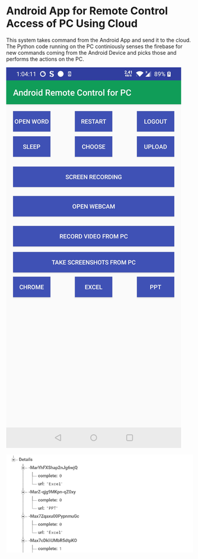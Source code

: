 # Android App for Remote Control Access of PC Using Cloud

This system takes command from the Android App and send it to the cloud. The Python code running on the PC continiously senses the firebase for new commands coming from the Android Device and picks those and performs the actions on the PC. 

![](https://github.com/sneha-almeida/Android-App-for-Remote-Control-Access-of-PC-Using-Cloud-/blob/main/Screenshot_20210602-010411.jpg)

![](https://github.com/sneha-almeida/Android-App-for-Remote-Control-Access-of-PC-Using-Cloud-/blob/main/firebase-2.PNG)



